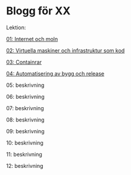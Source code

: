 # Blogg för XX

Lektion:

[01: Internet och moln](Lektion_1.md)

[02: Virtuella maskiner och infrastruktur som kod](Lektion_2.md)

[03: Containrar](Lektion_3.md)

[04: Automatisering av bygg och release](Lektion_4.md)

05: beskrivning

06: beskrivning

07: beskrivning

08: beskrivning

09: beskrivning

10: beskrivning

11: beskrivning

12: beskrivning

